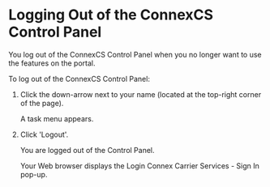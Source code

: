 # Logging Out of the ConnexCS Control Panel

You log out of the ConnexCS Control Panel when you no longer want to use the features on the portal.

To log out of the ConnexCS Control Panel:

1.  Click the down-arrow next to your name (located at the top-right corner of the page). 
    
    A task menu appears.
    
2.  Click 'Logout'.
    
    You are logged out of the Control Panel.
    
    Your Web browser displays the Login Connex Carrier Services - Sign In pop-up.
